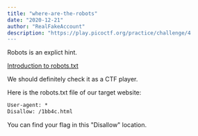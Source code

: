 ```yaml
---
title: "where-are-the-robots"
date: "2020-12-21"
author: "RealFakeAccount"
description: "https://play.picoctf.org/practice/challenge/4
---
```


Robots is an explict hint.

[Introduction to robots.txt](https://developers.google.com/search/docs/advanced/robots/intro)

We should definitely check it as a CTF player. 

Here is the robots.txt file of our target website:

```html
User-agent: *
Disallow: /1bb4c.html
```

You can find your flag in this "Disallow" location.
